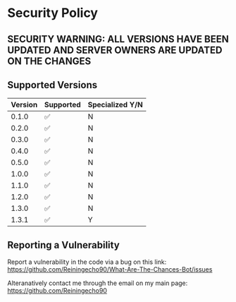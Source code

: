 # Security Policy

## SECURITY WARNING: ALL VERSIONS HAVE BEEN UPDATED AND SERVER OWNERS ARE UPDATED ON THE CHANGES

## Supported Versions

| Version | Supported          | Specialized Y/N |
| ------- | ------------------ | ------------------ |
| 0.1.0   | :white_check_mark: | N |
| 0.2.0   | :white_check_mark: | N |
| 0.3.0   | :white_check_mark: | N |
| 0.4.0   | :white_check_mark: | N |
| 0.5.0   | :white_check_mark: | N |
| 1.0.0   | :white_check_mark: | N |
| 1.1.0   | :white_check_mark: | N |
| 1.2.0   | :white_check_mark: | N |
| 1.3.0   | :white_check_mark: | N |
| 1.3.1   | :white_check_mark: | Y |

## Reporting a Vulnerability

Report a vulnerability in the code via a bug on this link: https://github.com/Reiningecho90/What-Are-The-Chances-Bot/issues

Alteranatively contact me through the email on my main page: https://github.com/Reiningecho90
